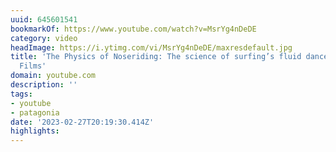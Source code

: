 ```yaml
---
uuid: 645601541
bookmarkOf: https://www.youtube.com/watch?v=MsrYg4nDeDE
category: video
headImage: https://i.ytimg.com/vi/MsrYg4nDeDE/maxresdefault.jpg
title: 'The Physics of Noseriding: The science of surfing’s fluid dance | Patagonia
  Films'
domain: youtube.com
description: ''
tags:
- youtube
- patagonia
date: '2023-02-27T20:19:30.414Z'
highlights:
---
```



